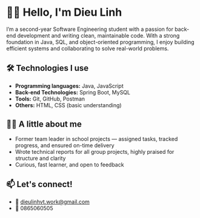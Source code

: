 # 👩‍💻 Hello, I'm Dieu Linh

I’m a second-year Software Engineering student with a passion for back-end development and writing clean, maintainable code.
With a strong foundation in Java, SQL, and object-oriented programming, I enjoy building efficient systems and collaborating to solve real-world problems.

## 🛠 Technologies I use
- **Programming languages:** Java, JavaScript
- **Back-end Technologies:** Spring Boot, MySQL
- **Tools:** Git, GitHub, Postman  
- **Others:** HTML, CSS (basic understanding)

## 👩‍💼 A little about me
- Former team leader in school projects — assigned tasks, tracked progress, and ensured on-time delivery  
- Wrote technical reports for all group projects, highly praised for structure and clarity  
- Curious, fast learner, and open to feedback  

## 📫 Let's connect!
- 📧 dieulinhvt.work@gmail.com
- 📱 0865060505
